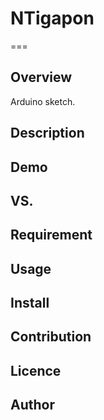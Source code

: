 # NTigapon

===

## Overview
Arduino sketch.

## Description

## Demo

## VS. 

## Requirement

## Usage

## Install

## Contribution

## Licence

## Author